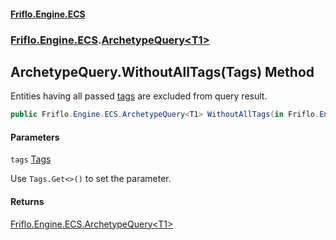#### [Friflo.Engine.ECS](index.md 'index')
### [Friflo.Engine.ECS](Friflo.Engine.ECS.md 'Friflo.Engine.ECS').[ArchetypeQuery&lt;T1&gt;](ArchetypeQuery_T1_.md 'Friflo.Engine.ECS.ArchetypeQuery<T1>')

## ArchetypeQuery<T1>.WithoutAllTags(Tags) Method

Entities having all passed [tags](ArchetypeQuery_T1_.WithoutAllTags(Tags).md#Friflo.Engine.ECS.ArchetypeQuery_T1_.WithoutAllTags(Friflo.Engine.ECS.Tags).tags 'Friflo.Engine.ECS.ArchetypeQuery<T1>.WithoutAllTags(Friflo.Engine.ECS.Tags).tags') are excluded from query result.

```csharp
public Friflo.Engine.ECS.ArchetypeQuery<T1> WithoutAllTags(in Friflo.Engine.ECS.Tags tags);
```
#### Parameters

<a name='Friflo.Engine.ECS.ArchetypeQuery_T1_.WithoutAllTags(Friflo.Engine.ECS.Tags).tags'></a>

`tags` [Tags](Tags.md 'Friflo.Engine.ECS.Tags')

Use `Tags.Get<>()` to set the parameter.

#### Returns
[Friflo.Engine.ECS.ArchetypeQuery&lt;](ArchetypeQuery_T1_.md 'Friflo.Engine.ECS.ArchetypeQuery<T1>')[T1](ArchetypeQuery_T1_.md#Friflo.Engine.ECS.ArchetypeQuery_T1_.T1 'Friflo.Engine.ECS.ArchetypeQuery<T1>.T1')[&gt;](ArchetypeQuery_T1_.md 'Friflo.Engine.ECS.ArchetypeQuery<T1>')